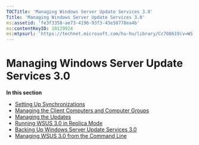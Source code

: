 ```yaml
---
TOCTitle: 'Managing Windows Server Update Services 3.0'
Title: 'Managing Windows Server Update Services 3.0'
ms:assetid: 'fe3f3358-ae73-4196-93f3-43e58778ea4b'
ms:contentKeyID: 18129924
ms:mtpsurl: 'https://technet.microsoft.com/hu-hu/library/Cc708619(v=WS.10)'
---
```


Managing Windows Server Update Services 3.0
===========================================

**In this section**

-   [Setting Up Synchronizations](https://technet.microsoft.com/ea68acc8-c590-4810-b0f0-0acab9f7ec8a)
-   [Managing the Client Computers and Computer Groups](https://technet.microsoft.com/b812f314-79df-408b-b3ca-2b4a5d00aa2b)
-   [Managing the Updates](https://technet.microsoft.com/bd9398d4-e5d9-414a-8789-e07e08f4f80a)
-   [Running WSUS 3.0 in Replica Mode](https://technet.microsoft.com/9bd4a31c-64b9-48d5-a9e8-2f01e7febd6d)
-   [Backing Up Windows Server Update Services 3.0](https://technet.microsoft.com/0f0b7103-052e-481e-9efb-be7ab06fbd18)
-   [Managing WSUS 3.0 from the Command Line](https://technet.microsoft.com/e0934a67-f0ed-41a3-bf57-78fd9ac94943)

